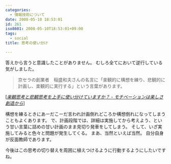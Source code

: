 ```yaml
---
categories:
  - 情報技術について
date: 2008-05-10 18:53:01
id: 261
iso8601: 2008-05-10T18:53:01+09:00
tags:
  - social
title: 思考の使い分け

---
```


答えから言うと意識したことがありません。
むしろ全てにおいて逆行している気がしました。

<blockquote cite="http://d.hatena.ne.jp/favre21/20080327" title="Source: 楽観思考と悲観思考を上手に使い分けていますか？ - モチベーションは楽しさ創造から; Accessed Date: 3/27/2008" class="blockquote">
  <p>京セラの創業者　稲盛和夫さんの名言に「楽観的に構想を練り、悲観的に計画し、楽観的に実行する」という言葉があります。</p>
</blockquote>
<div class="cite"> [<cite><a href="http://d.hatena.ne.jp/favre21/20080327">楽観思考と悲観思考を上手に使い分けていますか？ - モチベーションは楽しさ創造から</a></cite>] </div>

構想を練るときにあーだこーだ言われ計画倒れどころか構想倒れになってしまうこともよくあります。
で、計画段階では、詳細は実施してから考えよう、という甘い言葉に詰めの甘い計画のまま見切り発車をしてしまう。
そして、いざ実施してみると色々と問題が発生してくる。
まあ、当然といえば当然。
自分自身が反面教師であります。

今後はこの思考の切り替えを周囲に植えつけるように行動するようにしたいですね。
